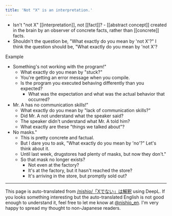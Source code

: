 ```yaml
---
title: 'Not "X" is an interpretation.'
---
```


- Isn't "not X" [[interpretation]], not [[fact]]?
        - [[abstract concept]] created in the brain by an observer of concrete facts, rather than [[concrete]] facts.
- Shouldn't the question be, "What exactly do you mean by 'not X'?" I think the question should be, "What exactly do you mean by 'not X'?

Example
- Something's not working with the program!"
    - What exactly do you mean by "stuck?"
    - You're getting an error message when you compile.
    - Is the program you executed behaving differently than you expected?
        - What was the expectation and what was the actual behavior that occurred?
- Mr. A has no communication skills!"
    - What exactly do you mean by "lack of communication skills?"
    - Did Mr. A not understand what the speaker said?
    - The speaker didn't understand what Mr. A told him?
    - What exactly are these "things we talked about"?
- No masks."
    - This is pretty concrete and factual.
    - But I dare you to ask, "What exactly do you mean by 'no'?" Let's think about it.
    - Until last week, drugstores had plenty of masks, but now they don't."
    - So that mask no longer exists?
        - Not even at the factory?
        - It's at the factory, but it hasn't reached the store?
        - It's arriving in the store, but promptly sold out?

---
This page is auto-translated from [/nishio/「Xでない」は解釈](https://scrapbox.io/nishio/「Xでない」は解釈) using DeepL. If you looks something interesting but the auto-translated English is not good enough to understand it, feel free to let me know at [@nishio_en](https://twitter.com/nishio_en). I'm very happy to spread my thought to non-Japanese readers.